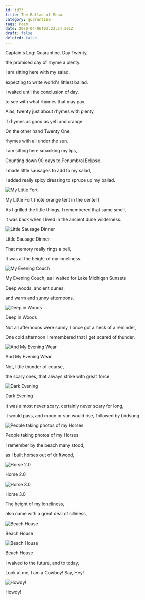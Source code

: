 ```yaml
---
id: id73
title: The Ballad of Meow
category: quarantine
tags: Poem
date: 2020-04-06T03:23:24.501Z
draft: false
deleted: false
---
```


Captain's Log: Quarantine. Day Twenty,

the promised day of rhyme a plenty.

I am sitting here with my salad,

expecting to write world's littlest ballad.

I waited until the conclusion of day,

to see with what rhymes that may pay.

Alas, twenty just about rhymes with plenty,

it rhymes as good as yeti and orange.

On the other hand Twenty One,

rhymes with all under the sun.

I am sitting here smacking my lips,

Counting down 90 days to Penumbral Eclipse.

I made little sausages to add to my salad,

I added really spicy dressing to spruce up my ballad.

![My Little Fort](nordhouse/a.jpg)

My Little Fort (note orange tent in the center)

As I grilled the little things, I remembered that same smell,

it was back when I lived in the ancient dune wilderness.

![Little Sausage Dinner](nordhouse/x.jpg)

Little Sausage Dinner

That memory really rings a bell,

It was at the height of my loneliness.

![My Evening Couch](nordhouse/b.jpg)

My Evening Couch, as I waited for Lake Michigan Sunsets

Deep woods, ancient dunes,

and warm and sunny afternoons.

![Deep in Woods](nordhouse/k.jpg)

Deep in Woods

Not all afternoons were sunny, I once got a heck of a reminder,

One cold afternoon I remembered that I get scared of thunder.

![And My Evening Wear](nordhouse/c.jpg)

And My Evening Wear

Not, little thunder of course,

the scary ones, that always strike with great force.

![Dark Evening](nordhouse/t.jpg)

Dark Evening

It was almost never scary, certainly never scary for long,

it would pass, and moon or sun would rise, followed by birdsong.

![People taking photos of my Horses](nordhouse/h.jpg)

People taking photos of my Horses

I remember by the beach many stood,

as I built horses out of driftwood,

![Horse 2.0](nordhouse/i.jpg)

Horse 2.0

![Horse 3.0](nordhouse/j.jpg)

Horse 3.0

The height of my loneliness,

also came with a great deal of silliness,

![Beach House](nordhouse/l.jpg)

Beach House

![Beach House](nordhouse/m.jpg)

Beach House

I waived to the future, and to today,

Look at me, I am a Cowboy! Say, Hey!

![Howdy!](nordhouse/f.jpg)

Howdy!
